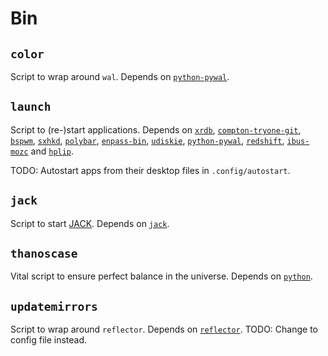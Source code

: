 # Bin
## `color`
Script to wrap around `wal`.
Depends on [`python-pywal`](https://www.archlinux.org/packages/community/any/python-pywal/).

## `launch`
Script to (re-)start applications.
Depends on
[`xrdb`](https://www.archlinux.org/packages/extra/x86_64/xorg-xrdb/),
[`compton-tryone-git`](https://aur.archlinux.org/packages/compton-tryone-git/),
[`bspwm`](https://www.archlinux.org/packages/community/x86_64/bspwm/),
[`sxhkd`](https://www.archlinux.org/packages/community/x86_64/sxhkd/),
[`polybar`](https://aur.archlinux.org/packages/polybar/),
[`enpass-bin`](https://aur.archlinux.org/packages/enpass-bin/),
[`udiskie`](https://www.archlinux.org/packages/community/any/udiskie/),
[`python-pywal`](https://www.archlinux.org/packages/community/any/python-pywal/),
[`redshift`](https://www.archlinux.org/packages/community/x86_64/redshift/),
[`ibus-mozc`](https://aur.archlinux.org/packages/ibus-mozc/) and
[`hplip`](https://www.archlinux.org/packages/extra/x86_64/hplip/).

TODO: Autostart apps from their desktop files in `.config/autostart`.

## `jack`
Script to start [JACK](https://wiki.archlinux.org/index.php/JACK_Audio_Connection_Kit).
Depends on [`jack`](https://www.archlinux.org/packages/extra/x86_64/jack/).

## `thanoscase`
Vital script to ensure perfect balance in the universe.
Depends on [`python`](https://www.archlinux.org/packages/extra/x86_64/python/).

## `updatemirrors`
Script to wrap around `reflector`.
Depends on [`reflector`](https://www.archlinux.org/packages/community/any/reflector/).
TODO: Change to config file instead.
